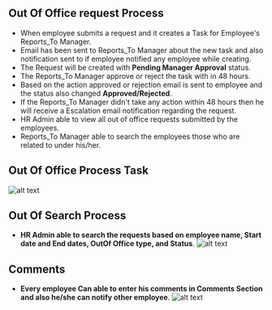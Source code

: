Out Of Office request Process
-----

- When employee submits a request and it creates a Task for Employee's Reports_To Manager.
- Email has been sent to Reports_To Manager about the new task and also notification sent to if employee notified any employee while creating.
- The Request will be created with **Pending Manager Approval** status.
- The Reports_To Manager approve or reject the task with in 48 hours.
- Based on the action approved or rejection email is sent to employee and the status also changed **Approved/Rejected**.
- If the Reports_To Manager didn't take any action within 48 hours then he will receive a Escalation email notification regarding the request.
- HR Admin able to view all out of office requests submitted by the employees.
- Reports_To Manager able to search the employees those who are related to under his/her.

Out Of Office Process Task
----
![alt text](../../../images/timesheets/outofoffice/ooo-process.png "Time")

Out Of Search Process
----
- **HR Admin able to search the requests based on employee name, Start date and End dates, OutOf Office type, and Status**.
![alt text](../../../images/timesheets/outofoffice/search-requests.png "Time")

Comments
----
- **Every employee Can able to enter his comments in Comments Section and also he/she can notify other employee**.
![alt text](../../../images/timesheets/outofoffice/comments.png "Time")